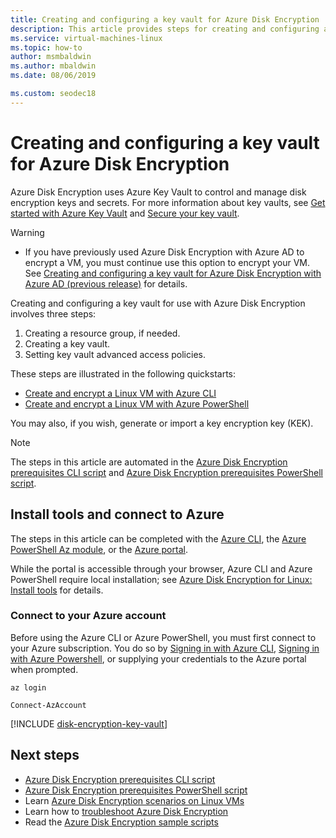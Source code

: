 ```yaml
---
title: Creating and configuring a key vault for Azure Disk Encryption
description: This article provides steps for creating and configuring a key vault for use with Azure Disk Encryption
ms.service: virtual-machines-linux
ms.topic: how-to
author: msmbaldwin
ms.author: mbaldwin
ms.date: 08/06/2019

ms.custom: seodec18
---
```


# Creating and configuring a key vault for Azure Disk Encryption

Azure Disk Encryption uses Azure Key Vault to control and manage disk encryption keys and secrets.  For more information about key vaults, see [Get started with Azure Key Vault](../../key-vault/general/overview.md) and [Secure your key vault](../../key-vault/general/secure-your-key-vault.md). 

> [!WARNING]
> - If you have previously used Azure Disk Encryption with Azure AD to encrypt a VM, you must continue use this option to encrypt your VM. See [Creating and configuring a key vault for Azure Disk Encryption with Azure AD (previous release)](disk-encryption-key-vault-aad.md) for details.

Creating and configuring a key vault for use with Azure Disk Encryption involves three steps:

1. Creating a resource group, if needed.
2. Creating a key vault. 
3. Setting key vault advanced access policies.

These steps are illustrated in the following quickstarts:

- [Create and encrypt a Linux VM with Azure CLI](disk-encryption-cli-quickstart.md)
- [Create and encrypt a Linux VM with Azure PowerShell](disk-encryption-powershell-quickstart.md)

You may also, if you wish, generate or import a key encryption key (KEK).

> [!Note]
> The steps in this article are automated in the [Azure Disk Encryption prerequisites CLI script](https://github.com/ejarvi/ade-cli-getting-started) and [Azure Disk Encryption prerequisites PowerShell script](https://github.com/Azure/azure-powershell/tree/master/src/Compute/Compute/Extension/AzureDiskEncryption/Scripts).

## Install tools and connect to Azure

The steps in this article can be completed with the [Azure CLI](/cli/azure/), the [Azure PowerShell Az module](/powershell/azure/), or the [Azure portal](https://portal.azure.com). 

While the portal is accessible through your browser, Azure CLI and Azure PowerShell require local installation; see [Azure Disk Encryption for Linux: Install tools](disk-encryption-linux.md#install-tools-and-connect-to-azure) for details.

### Connect to your Azure account

Before using the Azure CLI or Azure PowerShell, you must first connect to your Azure subscription. You do so by [Signing in with Azure CLI](/cli/azure/authenticate-azure-cli?view=azure-cli-latest), [Signing in with Azure Powershell](/powershell/azure/authenticate-azureps?view=azps-2.5.0), or supplying your credentials to the Azure portal when prompted.

```azurecli-interactive
az login
```

```azurepowershell-interactive
Connect-AzAccount
```

[!INCLUDE [disk-encryption-key-vault](../../../includes/disk-encryption-key-vault.md)]
 
 
## Next steps

- [Azure Disk Encryption prerequisites CLI script](https://github.com/ejarvi/ade-cli-getting-started)
- [Azure Disk Encryption prerequisites PowerShell script](https://github.com/Azure/azure-powershell/tree/master/src/Compute/Compute/Extension/AzureDiskEncryption/Scripts)
- Learn [Azure Disk Encryption scenarios on Linux VMs](disk-encryption-linux.md)
- Learn how to [troubleshoot Azure Disk Encryption](disk-encryption-troubleshooting.md)
- Read the [Azure Disk Encryption sample scripts](disk-encryption-sample-scripts.md)
